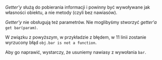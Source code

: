 _Getter'y_ służą do pobierania informacji i powinny być wywoływane jak własności obiektu, a nie metody (czyli bez nawiasów).

_Getter'y_ nie obsługują też parametrów. Nie moglibyśmy stworzyć _getter'a_ `get bar(param)`.

W związku z powyższym, w przykładzie z błędem, w 11 linii zostanie wyrzucony błąd `obj.bar is not a function`.

Aby go naprawić, wystarczy, że usuniemy nawiasy z wywołania `bar`.
